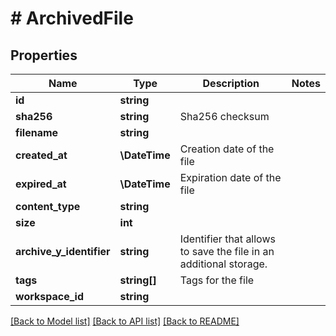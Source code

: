 # # ArchivedFile

## Properties

Name | Type | Description | Notes
------------ | ------------- | ------------- | -------------
**id** | **string** |  |
**sha256** | **string** | Sha256 checksum |
**filename** | **string** |  |
**created_at** | **\DateTime** | Creation date of the file |
**expired_at** | **\DateTime** | Expiration date of the file |
**content_type** | **string** |  |
**size** | **int** |  |
**archive_y_identifier** | **string** | Identifier that allows to save the file in an additional storage. |
**tags** | **string[]** | Tags for the file |
**workspace_id** | **string** |  |

[[Back to Model list]](../../README.md#models) [[Back to API list]](../../README.md#endpoints) [[Back to README]](../../README.md)
